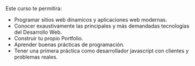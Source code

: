 
Este curso te permitira:

* Programar sitios web dinamicos y aplicaciones web modernas.
* Conocer exaustivamente las principales y más demandadas tecnologías del Desarrollo Web.
* Construir tu propio Portfolio.
* Aprender buenas prácticas de programación.
* Tener una primera práctica como desarrollador javascript con clientes y problemas reales.
